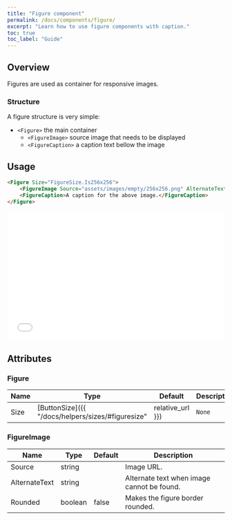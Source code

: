 ```yaml
---
title: "Figure component"
permalink: /docs/components/figure/
excerpt: "Learn how to use figure components with caption."
toc: true
toc_label: "Guide"
---
```


## Overview

Figures are used as container for responsive images.

### Structure

A figure structure is very simple:

- `<Figure>` the main container
  - `<FigureImage>` source image that needs to be displayed
  - `<FigureCaption>` a caption text bellow the image

## Usage

```html
<Figure Size="FigureSize.Is256x256">
    <FigureImage Source="assets/images/empty/256x256.png" AlternateText="256x256" />
    <FigureCaption>A caption for the above image.</FigureCaption>
</Figure>
```

<iframe src="/examples/figure/basic/" frameborder="0" scrolling="no" style="width:100%;height:300px;"></iframe>

## Attributes

### Figure

| Name       | Type                                                                    | Default  | Description                                          |
|------------|-------------------------------------------------------------------------|----------|------------------------------------------------------|
| Size       | [ButtonSize]({{ "/docs/helpers/sizes/#figuresize" | relative_url }})    | `None`   | Figure size variations.                              |

### FigureImage

| Name          | Type                                                                 | Default  | Description                                          |
|---------------|----------------------------------------------------------------------|----------|------------------------------------------------------|
| Source        | string                                                               |          | Image URL.                                           |
| AlternateText | string                                                               |          | Alternate text when image cannot be found.           |
| Rounded       | boolean                                                              | false    | Makes the figure border rounded.                     |